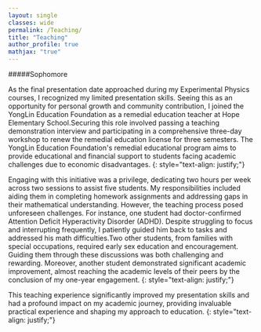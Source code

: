 ```yaml
---
layout: single
classes: wide
permalink: /Teaching/
title: "Teaching"
author_profile: true
mathjax: "true"
---
```


#####Sophomore

As the final presentation date approached during my Experimental Physics courses, I recognized my limited presentation skills. Seeing this as an opportunity for personal growth and community contribution, I joined the YongLin Education Foundation as a remedial education teacher at Hope Elementary School.Securing this role involved passing a teaching demonstration interview and participating in a comprehensive three-day workshop to renew the remedial education license for three semesters. The YongLin Education Foundation's remedial educational program aims to provide educational and financial support to students facing academic challenges due to economic disadvantages.
{: style="text-align: justify;"}

Engaging with this initiative was a privilege, dedicating two hours per week across two sessions to assist five students. My responsibilities included aiding them in completing homework assignments and addressing gaps in their mathematical understanding. However, the teaching process posed unforeseen challenges. For instance, one student had doctor-confirmed Attention Deficit Hyperactivity Disorder (ADHD). Despite struggling to focus and interrupting frequently, I patiently guided him back to tasks and addressed his math difficulties.Two other students, from families with special occupations, required early sex education and encouragement. Guiding them through these discussions was both challenging and rewarding. Moreover, another student demonstrated significant academic improvement, almost reaching the academic levels of their peers by the conclusion of my one-year engagement.
{: style="text-align: justify;"}

This teaching experience significantly improved my presentation skills and had a profound impact on my academic journey, providing invaluable practical experience and shaping my approach to education.
{: style="text-align: justify;"}
